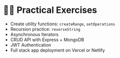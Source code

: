 # 🏋️‍♂️ Practical Exercises

- Create utility functions: `createRange`, `setOperations`
- Recursion practice: `reverseString`
- Asynchronous Iterators
- CRUD API with Express + MongoDB
- JWT Authentication
- Full stack app deployment on Vercel or Netlify
